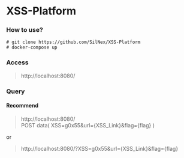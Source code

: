# XSS-Platform
### How to use?
```
# git clone https://github.com/SilNex/XSS-Platform  
# docker-compose up
```

### Access
> http://localhost:8080/  

### Query
#### Recommend
> http://localhost:8080/  
> POST data( XSS=g0x55&url={XSS_Link}&flag={flag} )

or

> http://localhost:8080/?XSS=g0x55&url={XSS_Link}&flag={flag}  
